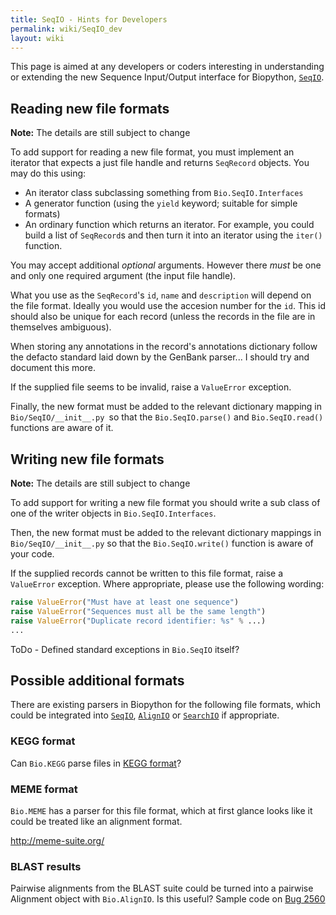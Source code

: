 ```yaml
---
title: SeqIO - Hints for Developers
permalink: wiki/SeqIO_dev
layout: wiki
---
```


This page is aimed at any developers or coders interesting in
understanding or extending the new Sequence Input/Output interface for
Biopython, [`SeqIO`](SeqIO "wikilink").

Reading new file formats
------------------------

**Note:** The details are still subject to change

To add support for reading a new file format, you must implement an
iterator that expects a just file handle and returns `SeqRecord` objects.
You may do this using:

-   An iterator class subclassing something from `Bio.SeqIO.Interfaces`
-   A generator function (using the `yield` keyword; suitable for
    simple formats)
-   An ordinary function which returns an iterator. For example, you
    could build a list of `SeqRecord`s and then turn it into an iterator
    using the `iter()` function.

You may accept additional *optional* arguments. However there *must* be one
and only one required argument (the input file handle).

What you use as the `SeqRecord`'s `id`, `name` and `description` will depend on
the file format. Ideally you would use the accesion number for the `id`.
This id should also be unique for each record (unless the records in the
file are in themselves ambiguous).

When storing any annotations in the record's annotations dictionary
follow the defacto standard laid down by the GenBank parser... I should
try and document this more.

If the supplied file seems to be invalid, raise a `ValueError` exception.

Finally, the new format must be added to the relevant dictionary mapping
in `Bio/SeqIO/__init__.py `so that the `Bio.SeqIO.parse()` and
`Bio.SeqIO.read()` functions are aware of it.

Writing new file formats
------------------------

**Note:** The details are still subject to change

To add support for writing a new file format you should write a sub
class of one of the writer objects in `Bio.SeqIO.Interfaces`.

Then, the new format must be added to the relevant dictionary mappings
in `Bio/SeqIO/__init__.py` so that the `Bio.SeqIO.write()` function
is aware of your code.

If the supplied records cannot be written to this file format, raise a
`ValueError` exception. Where appropriate, please use the following
wording:

``` python
raise ValueError("Must have at least one sequence")
raise ValueError("Sequences must all be the same length")
raise ValueError("Duplicate record identifier: %s" % ...)
...
```

ToDo - Defined standard exceptions in `Bio.SeqIO` itself?

Possible additional formats
---------------------------

There are existing parsers in Biopython for the following file formats,
which could be integrated into [`SeqIO`](SeqIO "wikilink"),
[`AlignIO`](AlignIO "wikilink") or [`SearchIO`](SearchIO "wikilink") if
appropriate.

### KEGG format

Can `Bio.KEGG` parse files in [KEGG
format](http://bioperl.org/formats/sequence_formats/KEGG_sequence_format)?

### MEME format

`Bio.MEME` has a parser for this file format, which at first glance looks
like it could be treated like an alignment format.

<http://meme-suite.org/>

### BLAST results

Pairwise alignments from the BLAST suite could be turned into a pairwise
Alignment object with `Bio.AlignIO`. Is this useful? Sample code on [Bug
2560](https://redmine.open-bio.org/issues/2560)
